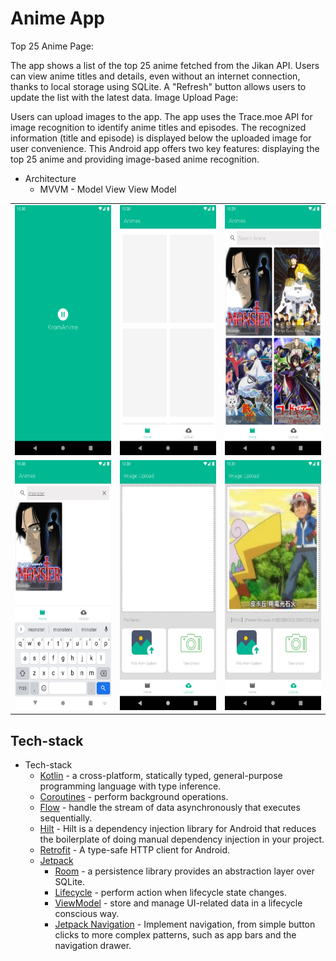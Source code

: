 # Anime App

Top 25 Anime Page:

The app shows a list of the top 25 anime fetched from the Jikan API.
Users can view anime titles and details, even without an internet connection, thanks to local storage using SQLite.
A "Refresh" button allows users to update the list with the latest data.
Image Upload Page:

Users can upload images to the app.
The app uses the Trace.moe API for image recognition to identify anime titles and episodes.
The recognized information (title and episode) is displayed below the uploaded image for user convenience.
This Android app offers two key features: displaying the top 25 anime and providing image-based anime recognition.

* Architecture
    * MVVM - Model View View Model
    
<table>
<tr>
<td>
<img  width="200" height="400" src="./screenshots/01.png"/>
</td>
<td>
<img  width="200" height="400" src="./screenshots/02.png"/>
</td>
<td>
<img  width="200" height="400" src="./screenshots/03.png"/>
</td>
</tr>

<tr>
<td>
<img  width="200" height="400" src="./screenshots/04.png"/>
</td>
<td>
<img  width="200" height="400" src="./screenshots/05.png"/>
</td>
<td>
<img  width="200" height="400" src="./screenshots/06.png"/>
</td>
</tr>
</table>

## Tech-stack
* Tech-stack
    * [Kotlin](https://kotlinlang.org/) - a cross-platform, statically typed, general-purpose programming language with type inference.
    * [Coroutines](https://kotlinlang.org/docs/reference/coroutines-overview.html) - perform background operations.
    * [Flow](https://kotlinlang.org/docs/reference/coroutines/flow.html) - handle the stream of data asynchronously that executes sequentially.
    * [Hilt](https://developer.android.com/training/dependency-injection/hilt-android) - Hilt is a dependency injection library for Android that reduces the boilerplate of doing manual dependency injection in your project.
    * [Retrofit](https://square.github.io/retrofit/) - A type-safe HTTP client for Android.
    * [Jetpack](https://developer.android.com/jetpack)
        * [Room](https://developer.android.com/topic/libraries/architecture/room) - a persistence library provides an abstraction layer over SQLite.
        * [Lifecycle](https://developer.android.com/topic/libraries/architecture/lifecycle) - perform action when lifecycle state changes.
        * [ViewModel](https://developer.android.com/topic/libraries/architecture/viewmodel) - store and manage UI-related data in a lifecycle conscious way.
        * [Jetpack Navigation](https://developer.android.com/guide/navigation/navigation-getting-started) -  Implement navigation, from simple button clicks to more complex patterns, such as app bars and the navigation drawer.


